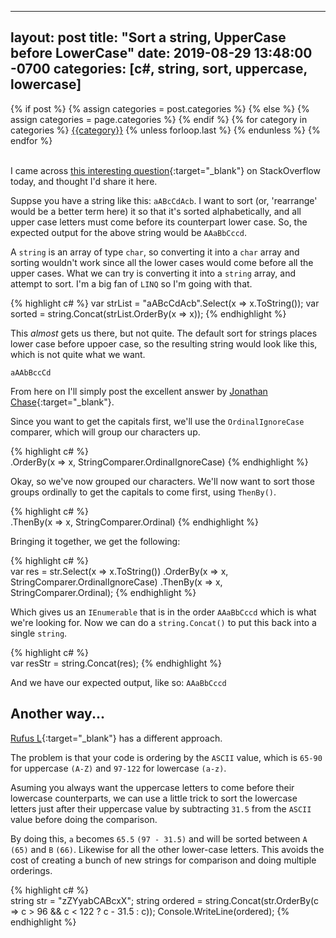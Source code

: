 
---
layout: post
title:  "Sort a string, UpperCase before LowerCase"
date:   2019-08-29 13:48:00 -0700
categories: [c#, string, sort, uppercase, lowercase]
---
<div class="post-categories">
  {% if post %}
    {% assign categories = post.categories %}
  {% else %}
    {% assign categories = page.categories %}
  {% endif %}
  {% for category in categories %}
  <a href="{{site.baseurl}}/categories/#{{category|slugize}}">{{category}}</a>
  {% unless forloop.last %}&nbsp;{% endunless %}
  {% endfor %}
</div>
<br>

I came across [this interesting question](https://stackoverflow.com/questions/57716746/alphabetical-order-array-sort-doesnt-work-well?noredirect=1#comment101876508_57716746){:target="_blank"} on StackOverflow today, and thought I'd share it here.

Suppse you have a string like this: `aABcCdAcb`. I want to sort (or, 'rearrange' would be a better term here) it so that it's sorted alphabetically, and all upper case letters must come before its counterpart lower case. So, the expected output for the above string would be `AAaBbCccd`.

A `string` is an array of type `char`, so converting it into a `char` array and sorting wouldn't work since all the lower cases would come before all the upper cases. What we can try is converting it into a `string` array, and attempt to sort. I'm a big fan of `LINQ` so I'm going with that.

{% highlight c# %}
var strList = "aABcCdAcb".Select(x => x.ToString());
var sorted = string.Concat(strList.OrderBy(x => x));
{% endhighlight %}

This _almost_ gets us there, but not quite. The default sort for strings places lower case before uppoer case, so the resulting string would look like this, which is not quite what we want.

    aAAbBccCd
    
From here on I'll simply post the excellent answer by [Jonathan Chase](https://stackoverflow.com/users/5402620/jonathon-chase){:target="_blank"}.

Since you want to get the capitals first, we'll use the `OrdinalIgnoreCase` comparer, which will group our characters up.

{% highlight c# %}   
.OrderBy(x => x, StringComparer.OrdinalIgnoreCase)
{% endhighlight %}

Okay, so we've now grouped our characters. We'll now want to sort those groups ordinally to get the capitals to come first, using `ThenBy()`.

{% highlight c# %}   
.ThenBy(x => x, StringComparer.Ordinal)
{% endhighlight %}

Bringing it together, we get the following:

{% highlight c# %}   
var res = str.Select(x => x.ToString())
             .OrderBy(x => x, StringComparer.OrdinalIgnoreCase)
             .ThenBy(x => x, StringComparer.Ordinal);
{% endhighlight %}

Which gives us an `IEnumerable` that is in the order `AAaBbCccd` which is what we're looking for. Now we can do a `string.Concat()` to put this back into a single `string`.

{% highlight c# %}   
var resStr = string.Concat(res);
{% endhighlight %}

And we have our expected output, like so:
    `AAaBbCccd`


Another way...
--
[Rufus L](https://stackoverflow.com/users/2052655/rufus-l){:target="_blank"} has a different approach.

The problem is that your code is ordering by the `ASCII` value, which is `65-90` for uppercase `(A-Z)` and `97-122` for lowercase `(a-z)`.

Asuming you always want the uppercase letters to come before their lowercase counterparts, we can use a little trick to sort the lowercase letters just after their uppercase value by subtracting `31.5` from the `ASCII` value before doing the comparison.

By doing this, `a` becomes `65.5` `(97 - 31.5)` and will be sorted between `A` `(65)` and `B` `(66)`. Likewise for all the other lower-case letters. This avoids the cost of creating a bunch of new strings for comparison and doing multiple orderings.

{% highlight c# %}   
string str = "zZYyabCABcxX";
string ordered = string.Concat(str.OrderBy(c => c > 96 && c < 122 ? c - 31.5 : c));
Console.WriteLine(ordered);
{% endhighlight %}
